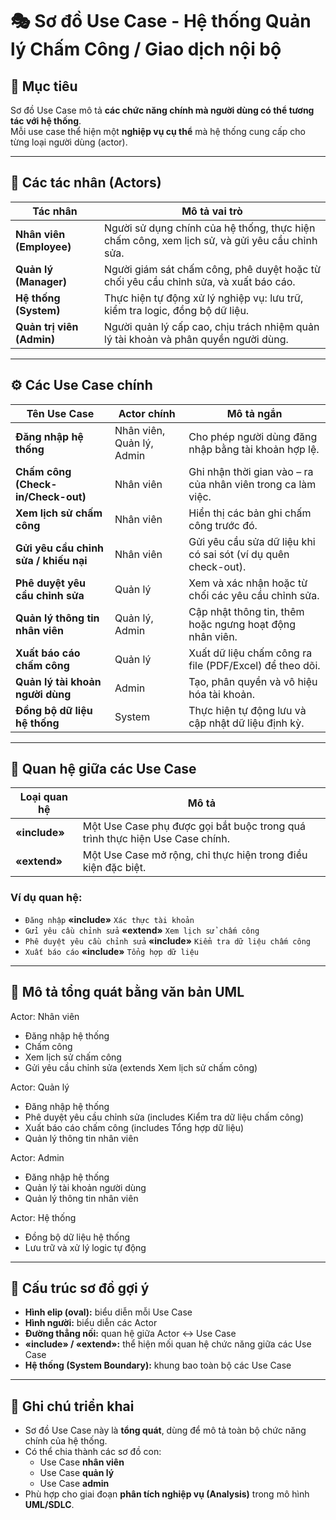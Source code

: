 # 🎭 Sơ đồ Use Case - Hệ thống Quản lý Chấm Công / Giao dịch nội bộ

## 🎯 Mục tiêu
Sơ đồ Use Case mô tả **các chức năng chính mà người dùng có thể tương tác với hệ thống**.  
Mỗi use case thể hiện một **nghiệp vụ cụ thể** mà hệ thống cung cấp cho từng loại người dùng (actor).

---

## 🧩 Các tác nhân (Actors)

| Tác nhân | Mô tả vai trò |
|-----------|---------------|
| **Nhân viên (Employee)** | Người sử dụng chính của hệ thống, thực hiện chấm công, xem lịch sử, và gửi yêu cầu chỉnh sửa. |
| **Quản lý (Manager)** | Người giám sát chấm công, phê duyệt hoặc từ chối yêu cầu chỉnh sửa, và xuất báo cáo. |
| **Hệ thống (System)** | Thực hiện tự động xử lý nghiệp vụ: lưu trữ, kiểm tra logic, đồng bộ dữ liệu. |
| **Quản trị viên (Admin)** | Người quản lý cấp cao, chịu trách nhiệm quản lý tài khoản và phân quyền người dùng. |

---

## ⚙️ Các Use Case chính

| Tên Use Case | Actor chính | Mô tả ngắn |
|---------------|-------------|-------------|
| **Đăng nhập hệ thống** | Nhân viên, Quản lý, Admin | Cho phép người dùng đăng nhập bằng tài khoản hợp lệ. |
| **Chấm công (Check-in/Check-out)** | Nhân viên | Ghi nhận thời gian vào – ra của nhân viên trong ca làm việc. |
| **Xem lịch sử chấm công** | Nhân viên | Hiển thị các bản ghi chấm công trước đó. |
| **Gửi yêu cầu chỉnh sửa / khiếu nại** | Nhân viên | Gửi yêu cầu sửa dữ liệu khi có sai sót (ví dụ quên check-out). |
| **Phê duyệt yêu cầu chỉnh sửa** | Quản lý | Xem và xác nhận hoặc từ chối các yêu cầu chỉnh sửa. |
| **Quản lý thông tin nhân viên** | Quản lý, Admin | Cập nhật thông tin, thêm hoặc ngưng hoạt động nhân viên. |
| **Xuất báo cáo chấm công** | Quản lý | Xuất dữ liệu chấm công ra file (PDF/Excel) để theo dõi. |
| **Quản lý tài khoản người dùng** | Admin | Tạo, phân quyền và vô hiệu hóa tài khoản. |
| **Đồng bộ dữ liệu hệ thống** | System | Thực hiện tự động lưu và cập nhật dữ liệu định kỳ. |

---

## 🔁 Quan hệ giữa các Use Case

| Loại quan hệ | Mô tả |
|---------------|--------|
| **«include»** | Một Use Case phụ được gọi bắt buộc trong quá trình thực hiện Use Case chính. |
| **«extend»** | Một Use Case mở rộng, chỉ thực hiện trong điều kiện đặc biệt. |

### Ví dụ quan hệ:
- `Đăng nhập` **«include»** `Xác thực tài khoản`
- `Gửi yêu cầu chỉnh sửa` **«extend»** `Xem lịch sử chấm công`
- `Phê duyệt yêu cầu chỉnh sửa` **«include»** `Kiểm tra dữ liệu chấm công`
- `Xuất báo cáo` **«include»** `Tổng hợp dữ liệu`

---

## 🧭 Mô tả tổng quát bằng văn bản UML

Actor: Nhân viên
- Đăng nhập hệ thống
- Chấm công
- Xem lịch sử chấm công
- Gửi yêu cầu chỉnh sửa (extends Xem lịch sử chấm công)

Actor: Quản lý
- Đăng nhập hệ thống
- Phê duyệt yêu cầu chỉnh sửa (includes Kiểm tra dữ liệu chấm công)
- Xuất báo cáo chấm công (includes Tổng hợp dữ liệu)
- Quản lý thông tin nhân viên

Actor: Admin
- Đăng nhập hệ thống
- Quản lý tài khoản người dùng
- Quản lý thông tin nhân viên

Actor: Hệ thống
- Đồng bộ dữ liệu hệ thống
- Lưu trữ và xử lý logic tự động

---

## 🧱 Cấu trúc sơ đồ gợi ý

- **Hình elip (oval):** biểu diễn mỗi Use Case  
- **Hình người:** biểu diễn các Actor  
- **Đường thẳng nối:** quan hệ giữa Actor ↔ Use Case  
- **«include» / «extend»:** thể hiện mối quan hệ chức năng giữa các Use Case  
- **Hệ thống (System Boundary):** khung bao toàn bộ các Use Case

---

## 📘 Ghi chú triển khai
- Sơ đồ Use Case này là **tổng quát**, dùng để mô tả toàn bộ chức năng chính của hệ thống.
- Có thể chia thành các sơ đồ con:
  - Use Case **nhân viên**
  - Use Case **quản lý**
  - Use Case **admin**
- Phù hợp cho giai đoạn **phân tích nghiệp vụ (Analysis)** trong mô hình **UML/SDLC**.
